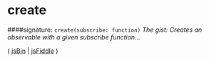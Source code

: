 # create

####signature: `create(subscribe: function)`
*The gist: Creates an observable with a given subscribe function...*

( [jsBin]() | [jsFiddle]() )
